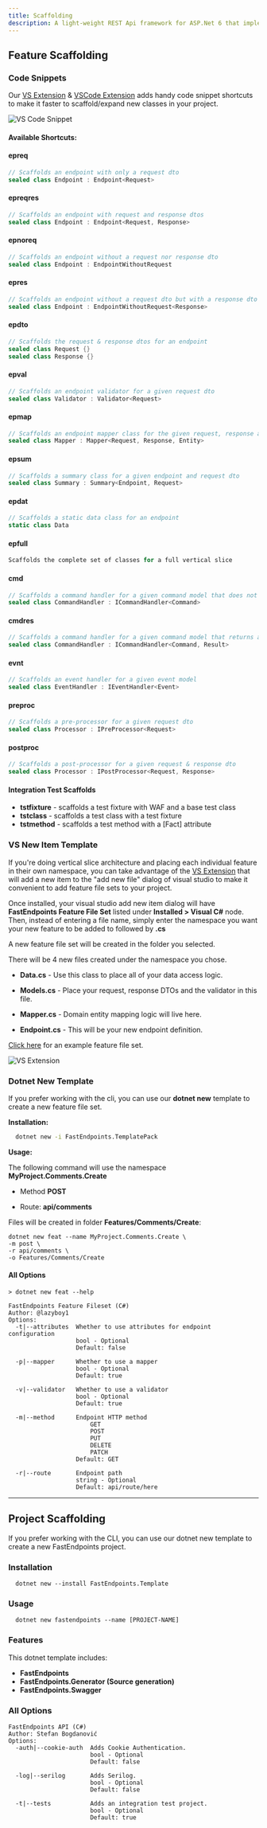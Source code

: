 ```yaml
---
title: Scaffolding
description: A light-weight REST Api framework for ASP.Net 6 that implements REPR (Request-Endpoint-Response) Pattern.
---
```

## Feature Scaffolding

### Code Snippets

Our [VS Extension](https://marketplace.visualstudio.com/items?itemName=dj-nitehawk.FastEndpoints) & [VSCode Extension](https://marketplace.visualstudio.com/items?itemName=drilko.fastendpoints) adds handy code snippet shortcuts to make it faster to scaffold/expand new classes in your project.

<img src="/vs-snippet.gif" alt="VS Code Snippet" />

#### Available Shortcuts:

#### **epreq** 
```cs
// Scaffolds an endpoint with only a request dto
sealed class Endpoint : Endpoint<Request>
```
#### **epreqres**
```cs
// Scaffolds an endpoint with request and response dtos
sealed class Endpoint : Endpoint<Request, Response>
```
#### **epnoreq** 
```cs
// Scaffolds an endpoint without a request nor response dto
sealed class Endpoint : EndpointWithoutRequest
```
#### **epres** 
```cs
// Scaffolds an endpoint without a request dto but with a response dto
sealed class Endpoint : EndpointWithoutRequest<Response>
```
#### **epdto** 
```cs
// Scaffolds the request & response dtos for an endpoint
sealed class Request {}
sealed class Response {}
```
#### **epval** 
```cs
// Scaffolds an endpoint validator for a given request dto
sealed class Validator : Validator<Request>
```
#### **epmap**
```cs
// Scaffolds an endpoint mapper class for the given request, response and entity dtos
sealed class Mapper : Mapper<Request, Response, Entity>
```
#### **epsum**
```cs
// Scaffolds a summary class for a given endpoint and request dto
sealed class Summary : Summary<Endpoint, Request>
```
#### **epdat** 
```cs
// Scaffolds a static data class for an endpoint
static class Data
```
#### **epfull**
 
```cs
Scaffolds the complete set of classes for a full vertical slice
```

#### **cmd**
```cs
// Scaffolds a command handler for a given command model that does not return a result
sealed class CommandHandler : ICommandHandler<Command>
```

#### **cmdres**
```cs
// Scaffolds a command handler for a given command model that returns a result
sealed class CommandHandler : ICommandHandler<Command, Result>
```

#### **evnt**
```cs
// Scaffolds an event handler for a given event model
sealed class EventHandler : IEventHandler<Event>
```

#### **preproc**
```cs
// Scaffolds a pre-processor for a given request dto
sealed class Processor : IPreProcessor<Request>
```

#### **postproc**
```cs
// Scaffolds a post-processor for a given request & response dto
sealed class Processor : IPostProcessor<Request, Response>
```

#### Integration Test Scaffolds
- **tstfixture** - scaffolds a test fixture with WAF and a base test class
- **tstclass** - scaffolds a test class with a test fixture
- **tstmethod** - scaffolds a test method with a [Fact] attribute

### VS New Item Template

If you're doing vertical slice architecture and placing each individual feature in their own namespace, you can take advantage of the [VS Extension](https://marketplace.visualstudio.com/items?itemName=dj-nitehawk.FastEndpoints) that will add a new item to the "add new file" dialog of visual studio to make it convenient to add feature file sets to your project.

Once installed, your visual studio add new item dialog will have **FastEndpoints Feature File Set** listed under **Installed > Visual C#** node. Then, instead of entering a file name, simply enter the namespace you want your new feature to be added to followed by **.cs**

A new feature file set will be created in the folder you selected.

There will be 4 new files created under the namespace you chose.

- **Data.cs** - Use this class to place all of your data access logic.

- **Models.cs** - Place your request, response DTOs and the validator in this file.

- **Mapper.cs** - Domain entity mapping logic will live here.

- **Endpoint.cs** - This will be your new endpoint definition.

[Click here](https://github.com/dj-nitehawk/MiniDevTo/tree/main/Features/Author/Articles/SaveArticle) for an example feature file set.

<img src="/vslice.gif" alt="VS Extension" />

### Dotnet New Template

If you prefer working with the cli, you can use our **dotnet new** template to create a new feature file set.

**Installation:**

```sh |copy
  dotnet new -i FastEndpoints.TemplatePack
```

**Usage:**

The following command will use the namespace **MyProject.Comments.Create**

- Method **POST**

- Route: **api/comments**

Files will be created in folder **Features/Comments/Create**:

```
dotnet new feat --name MyProject.Comments.Create \
-m post \
-r api/comments \
-o Features/Comments/Create
```

#### All Options

```
> dotnet new feat --help

FastEndpoints Feature Fileset (C#)
Author: @lazyboy1
Options:
  -t|--attributes  Whether to use attributes for endpoint configuration
                   bool - Optional
                   Default: false

  -p|--mapper      Whether to use a mapper
                   bool - Optional
                   Default: true

  -v|--validator   Whether to use a validator
                   bool - Optional
                   Default: true

  -m|--method      Endpoint HTTP method
                       GET
                       POST
                       PUT
                       DELETE
                       PATCH
                   Default: GET

  -r|--route       Endpoint path
                   string - Optional
                   Default: api/route/here
```

---

## Project Scaffolding

If you prefer working with the CLI, you can use our dotnet new template to create a new FastEndpoints project.

### Installation

```sh|copy
  dotnet new --install FastEndpoints.Template
```

### Usage

```sh|copy
  dotnet new fastendpoints --name [PROJECT-NAME]
```

### Features

This dotnet template includes:

- **FastEndpoints**
- **FastEndpoints.Generator (Source generation)**
- **FastEndpoints.Swagger**

### All Options

```
FastEndpoints API (C#)
Author: Stefan Bogdanović
Options:
  -auth|--cookie-auth  Adds Cookie Authentication.
                       bool - Optional
                       Default: false

  -log|--serilog       Adds Serilog.
                       bool - Optional
                       Default: false

  -t|--tests           Adds an integration test project.
                       bool - Optional
                       Default: true
```
